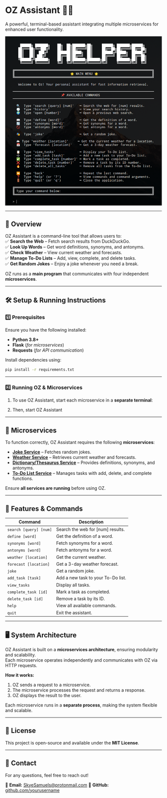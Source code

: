 # **OZ Assistant** 🧙‍♂️  
A powerful, terminal-based assistant integrating multiple microservices for enhanced user functionality.  

![OZ Home Screen](media/OZ%20Home%20Screen.png)  

---

## **📌 Overview**  
OZ Assistant is a command-line tool that allows users to:  
✅ **Search the Web** – Fetch search results from DuckDuckGo.  
✅ **Look Up Words** – Get word definitions, synonyms, and antonyms.  
✅ **Check Weather** – View current weather and forecasts.  
✅ **Manage To-Do Lists** – Add, view, complete, and delete tasks.  
✅ **Get Random Jokes** – Enjoy a joke whenever you need a break.  

OZ runs as a **main program** that communicates with four independent **microservices**.

---

## **🛠 Setup & Running Instructions**  

### **1️⃣ Prerequisites**  
Ensure you have the following installed:  
- **Python 3.8+**  
- **Flask** (_for microservices_)  
- **Requests** (_for API communication_)  

Install dependencies using:  
```bash
pip install -r requirements.txt
```

---

### **2️⃣ Running OZ & Microservices**  

1. To use OZ Assistant, start each microservice in a **separate terminal**:  

2. Then, start OZ Assistant

---

## **🔗 Microservices**  

To function correctly, OZ Assistant requires the following **microservices**:  

- **[Joke Service](https://github.com/rjmags1/joke-generator-microservice)** – Fetches random jokes.  
- **[Weather Service](https://github.com/Skye-Samuels/weather-information-microservice)** – Retrieves current weather and forecasts.  
- **[Dictionary/Thesaurus Service](https://github.com/Skye-Samuels/dictionary-thesaurus-microservice)** – Provides definitions, synonyms, and antonyms.  
- **[To-Do List Service](https://github.com/Skye-Samuels/todo-list-microservice)** – Manages tasks with add, delete, and complete functions.  

Ensure **all services are running** before using OZ.

---

## **📖 Features & Commands**  

| Command | Description |
|---------|------------|
| `search [query] [num]` | Search the web for [num] results. |
| `define [word]` | Get the definition of a word. |
| `synonyms [word]` | Fetch synonyms for a word. |
| `antonyms [word]` | Fetch antonyms for a word. |
| `weather [location]` | Get the current weather. |
| `forecast [location]` | Get a 3-day weather forecast. |
| `joke` | Get a random joke. |
| `add_task [task]` | Add a new task to your To-Do list. |
| `view_tasks` | Display all tasks. |
| `complete_task [id]` | Mark a task as completed. |
| `delete_task [id]` | Remove a task by its ID. |
| `help` | View all available commands. |
| `quit` | Exit the assistant. |

---

## **🖥 System Architecture**  
OZ Assistant is built on a **microservices architecture**, ensuring modularity and scalability.  
Each microservice operates independently and communicates with OZ via HTTP requests.  

**How it works:**  
1. OZ sends a request to a microservice.  
2. The microservice processes the request and returns a response.  
3. OZ displays the result to the user.  

Each microservice runs in a **separate process**, making the system flexible and scalable.

---

## **📜 License**  
This project is open-source and available under the **MIT License**.  

---

## **📩 Contact**  
For any questions, feel free to reach out!  

📧 **Email:** SkyeSamuels@protonmail.com
🐙 **GitHub:** [github.com/yourusername](https://github.com/yourusername)  